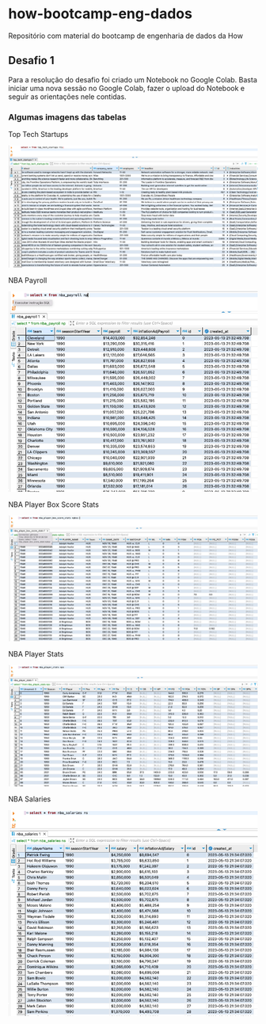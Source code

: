 # how-bootcamp-eng-dados
Repositório com material do bootcamp de engenharia de dados da How

## Desafio 1

Para a resolução do desafio foi criado um Notebook no Google Colab. Basta iniciar uma nova sessão no Google Colab, fazer o upload do Notebook e seguir as orientações nele contidas.

### Algumas imagens das tabelas

Top Tech Startups

<img src="./images/top_tech_startups.png">

NBA Payroll

<img src="./images/nba_payroll.png">

NBA Player Box Score Stats

<img src="./images/nba_player_box_score_stats.png">

NBA Player Stats

<img src="./images/nba_player_stats.png">

NBA Salaries

<img src="./images/nba_salaries.png">
